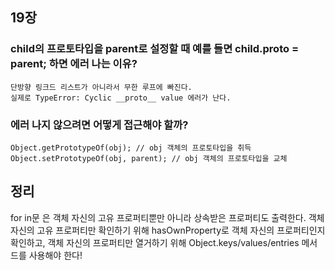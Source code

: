 ## 19장

### child의 프로토타입을 parent로 설정할 때 예를 들면 child.__proto__ = parent; 하면 에러 나는 이유?

    단방향 링크드 리스트가 아니라서 무한 루프에 빠진다.
    실제로 TypeError: Cyclic __proto__ value 에러가 난다.
    
### 에러 나지 않으려면 어떻게 접근해야 할까?

    Object.getPrototypeOf(obj); // obj 객체의 프로토타입을 취득
    Object.setPrototypeOf(obj, parent); // obj 객체의 프로토타입을 교체
    
## 정리

for in문 은 객체 자신의 고유 프로퍼티뿐만 아니라 상속받은 프로퍼티도 출력한다.
객체 자신의 고유 프로퍼티만 확인하기 위해 hasOwnProperty로 객체 자신의 프로퍼티인지 확인하고, 객체 자신의 프로퍼티만 열거하기 위해 Object.keys/values/entries 메서드를 사용해야 한다!
